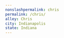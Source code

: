 ```yaml
---
﻿nonslashpermalink: chris
permalink: /chris/
alley: Chris
city: Indianapolis
state: Indiana
---
```

